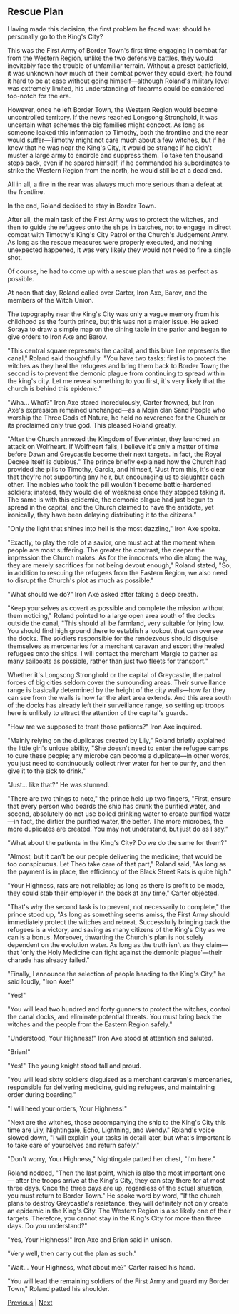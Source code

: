 ## Rescue Plan
Having made this decision, the first problem he faced was: should he personally go to the King's City?

This was the First Army of Border Town's first time engaging in combat far from the Western Region, unlike the two defensive battles, they would inevitably face the trouble of unfamiliar terrain. Without a preset battlefield, it was unknown how much of their combat power they could exert; he found it hard to be at ease without going himself—although Roland's military level was extremely limited, his understanding of firearms could be considered top-notch for the era.



However, once he left Border Town, the Western Region would become uncontrolled territory. If the news reached Longsong Stronghold, it was uncertain what schemes the big families might concoct. As long as someone leaked this information to Timothy, both the frontline and the rear would suffer—Timothy might not care much about a few witches, but if he knew that he was near the King's City, it would be strange if he didn't muster a large army to encircle and suppress them. To take ten thousand steps back, even if he spared himself, if he commanded his subordinates to strike the Western Region from the north, he would still be at a dead end.



All in all, a fire in the rear was always much more serious than a defeat at the frontline.



In the end, Roland decided to stay in Border Town.



After all, the main task of the First Army was to protect the witches, and then to guide the refugees onto the ships in batches, not to engage in direct combat with Timothy's King's City Patrol or the Church's Judgement Army. As long as the rescue measures were properly executed, and nothing unexpected happened, it was very likely they would not need to fire a single shot.



Of course, he had to come up with a rescue plan that was as perfect as possible.



At noon that day, Roland called over Carter, Iron Axe, Barov, and the members of the Witch Union.



The topography near the King's City was only a vague memory from his childhood as the fourth prince, but this was not a major issue. He asked Soraya to draw a simple map on the dining table in the parlor and began to give orders to Iron Axe and Barov.



"This central square represents the capital, and this blue line represents the canal," Roland said thoughtfully. "You have two tasks: first is to protect the witches as they heal the refugees and bring them back to Border Town; the second is to prevent the demonic plague from continuing to spread within the king's city. Let me reveal something to you first, it's very likely that the church is behind this epidemic."



"Wha... What?" Iron Axe stared incredulously, Carter frowned, but Iron Axe's expression remained unchanged—as a Mojin clan Sand People who worship the Three Gods of Nature, he held no reverence for the Church or its proclaimed only true god. This pleased Roland greatly.



"After the Church annexed the Kingdom of Everwinter, they launched an attack on Wolfheart. If Wolfheart falls, I believe it's only a matter of time before Dawn and Greycastle become their next targets. In fact, the Royal Decree itself is dubious." The prince briefly explained how the Church had provided the pills to Timothy, Garcia, and himself, "Just from this, it's clear that they're not supporting any heir, but encouraging us to slaughter each other. The nobles who took the pill wouldn't become battle-hardened soldiers; instead, they would die of weakness once they stopped taking it. The same is with this epidemic, the demonic plague had just begun to spread in the capital, and the Church claimed to have the antidote, yet ironically, they have been delaying distributing it to the citizens."



"Only the light that shines into hell is the most dazzling," Iron Axe spoke.



"Exactly, to play the role of a savior, one must act at the moment when people are most suffering. The greater the contrast, the deeper the impression the Church makes. As for the innocents who die along the way, they are merely sacrifices for not being devout enough," Roland stated, "So, in addition to rescuing the refugees from the Eastern Region, we also need to disrupt the Church's plot as much as possible."



"What should we do?" Iron Axe asked after taking a deep breath.



"Keep yourselves as covert as possible and complete the mission without them noticing," Roland pointed to a large open area south of the docks outside the canal, "This should all be farmland, very suitable for lying low. You should find high ground there to establish a lookout that can oversee the docks. The soldiers responsible for the rendezvous should disguise themselves as mercenaries for a merchant caravan and escort the healed refugees onto the ships. I will contact the merchant Margie to gather as many sailboats as possible, rather than just two fleets for transport."



Whether it's Longsong Stronghold or the capital of Greycastle, the patrol forces of big cities seldom cover the surrounding areas. Their surveillance range is basically determined by the height of the city walls—how far they can see from the walls is how far the alert area extends. And this area south of the docks has already left their surveillance range, so setting up troops here is unlikely to attract the attention of the capital's guards.



"How are we supposed to treat those patients?" Iron Axe inquired.



"Mainly relying on the duplicates created by Lily," Roland briefly explained the little girl's unique ability, "She doesn't need to enter the refugee camps to cure these people; any microbe can become a duplicate—in other words, you just need to continuously collect river water for her to purify, and then give it to the sick to drink."



"Just... like that?" He was stunned.



"There are two things to note," the prince held up two fingers, "First, ensure that every person who boards the ship has drunk the purified water, and second, absolutely do not use boiled drinking water to create purified water—in fact, the dirtier the purified water, the better. The more microbes, the more duplicates are created. You may not understand, but just do as I say."



"What about the patients in the King's City? Do we do the same for them?"



"Almost, but it can't be our people delivering the medicine; that would be too conspicuous. Let Theo take care of that part," Roland said, "As long as the payment is in place, the efficiency of the Black Street Rats is quite high."



"Your Highness, rats are not reliable; as long as there is profit to be made, they could stab their employer in the back at any time," Carter objected.



"That's why the second task is to prevent, not necessarily to complete," the prince stood up, "As long as something seems amiss, the First Army should immediately protect the witches and retreat. Successfully bringing back the refugees is a victory, and saving as many citizens of the King's City as we can is a bonus. Moreover, thwarting the Church's plan is not solely dependent on the evolution water. As long as the truth isn't as they claim—that 'only the Holy Medicine can fight against the demonic plague'—their charade has already failed."



"Finally, I announce the selection of people heading to the King's City," he said loudly, "Iron Axe!"



"Yes!"



"You will lead two hundred and forty gunners to protect the witches, control the canal docks, and eliminate potential threats. You must bring back the witches and the people from the Eastern Region safely."

"Understood, Your Highness!" Iron Axe stood at attention and saluted.

"Brian!"

"Yes!" The young knight stood tall and proud.

"You will lead sixty soldiers disguised as a merchant caravan's mercenaries, responsible for delivering medicine, guiding refugees, and maintaining order during boarding."

"I will heed your orders, Your Highness!"

"Next are the witches, those accompanying the ship to the King's City this time are Lily, Nightingale, Echo, Lightning, and Wendy." Roland's voice slowed down, "I will explain your tasks in detail later, but what's important is to take care of yourselves and return safely."

"Don't worry, Your Highness," Nightingale patted her chest, "I'm here."

Roland nodded, "Then the last point, which is also the most important one — after the troops arrive at the King's City, they can stay there for at most three days. Once the three days are up, regardless of the actual situation, you must return to Border Town." He spoke word by word, "If the church plans to destroy Greycastle's resistance, they will definitely not only create an epidemic in the King's City. The Western Region is also likely one of their targets. Therefore, you cannot stay in the King's City for more than three days. Do you understand?"



"Yes, Your Highness!" Iron Axe and Brian said in unison.

"Very well, then carry out the plan as such."

"Wait... Your Highness, what about me?" Carter raised his hand.

"You will lead the remaining soldiers of the First Army and guard my Border Town," Roland patted his shoulder.





[Previous](CH0220.md) | [Next](CH0222.md)
